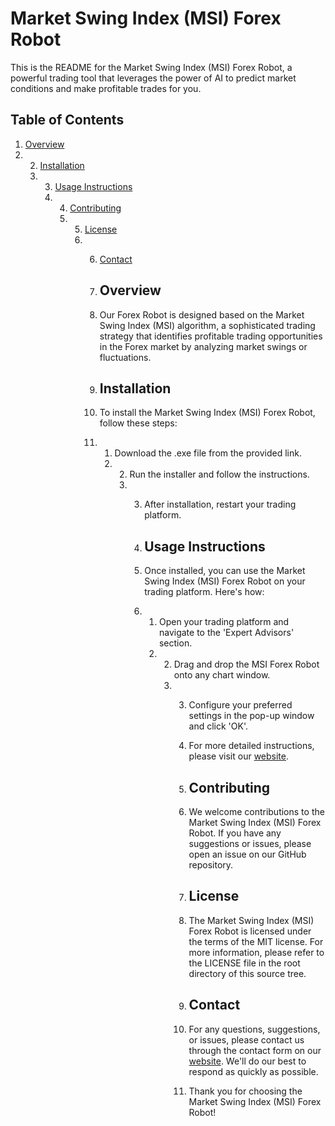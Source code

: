 # Market Swing Index (MSI) Forex Robot

This is the README for the Market Swing Index (MSI) Forex Robot, a powerful trading tool that leverages the power of AI to predict market conditions and make profitable trades for you.

## Table of Contents
1. [Overview](#overview)
2. 2. [Installation](#installation)
   3. 3. [Usage Instructions](#usage-instructions)
      4. 4. [Contributing](#contributing)
         5. 5. [License](#license)
            6. 6. [Contact](#contact)
              
               7. ## Overview
              
               8. Our Forex Robot is designed based on the Market Swing Index (MSI) algorithm, a sophisticated trading strategy that identifies profitable trading opportunities in the Forex market by analyzing market swings or fluctuations.
              
               9. ## Installation
              
               10. To install the Market Swing Index (MSI) Forex Robot, follow these steps:
              
               11. 1. Download the .exe file from the provided link.
                   2. 2. Run the installer and follow the instructions.
                      3. 3. After installation, restart your trading platform.
                        
                         4. ## Usage Instructions
                        
                         5. Once installed, you can use the Market Swing Index (MSI) Forex Robot on your trading platform. Here's how:
                        
                         6. 1. Open your trading platform and navigate to the 'Expert Advisors' section.
                            2. 2. Drag and drop the MSI Forex Robot onto any chart window.
                               3. 3. Configure your preferred settings in the pop-up window and click 'OK'.
                                 
                                  4. For more detailed instructions, please visit our [website](https://forexroboteasy.com/forex-robot-review/review-market-swing-index-msi-get-80-off-on-unlimited-version/).
                                 
                                  5. ## Contributing
                                 
                                  6. We welcome contributions to the Market Swing Index (MSI) Forex Robot. If you have any suggestions or issues, please open an issue on our GitHub repository.
                                 
                                  7. ## License
                                 
                                  8. The Market Swing Index (MSI) Forex Robot is licensed under the terms of the MIT license. For more information, please refer to the LICENSE file in the root directory of this source tree.
                                 
                                  9. ## Contact
                                 
                                  10. For any questions, suggestions, or issues, please contact us through the contact form on our [website](https://forexroboteasy.com/forex-robot-review/review-market-swing-index-msi-get-80-off-on-unlimited-version/). We'll do our best to respond as quickly as possible.
                                 
                                  11. Thank you for choosing the Market Swing Index (MSI) Forex Robot!
